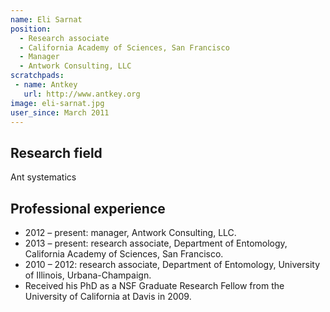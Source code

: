 ```yaml
---
name: Eli Sarnat
position:
  - Research associate
  - California Academy of Sciences, San Francisco
  - Manager
  - Antwork Consulting, LLC
scratchpads:
 - name: Antkey
   url: http://www.antkey.org
image: eli-sarnat.jpg
user_since: March 2011
---
```


## Research field
Ant systematics

## Professional experience
 - 2012 – present: manager, Antwork Consulting, LLC.
 - 2013 – present: research associate, Department of Entomology, California Academy of Sciences, San Francisco.
 - 2010 – 2012: research associate, Department of Entomology, University of Illinois, Urbana-Champaign.
 - Received his PhD as a NSF Graduate Research Fellow from the University of California at Davis in 2009.

